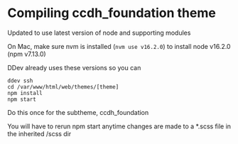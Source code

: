 #  Compiling ccdh_foundation theme

Updated to use latest version of node and supporting modules

On Mac, make sure nvm is installed (```nvm use v16.2.0```) to install
node v16.2.0 (npm v7.13.0)

DDev already uses these versions so you can
```
ddev ssh
cd /var/www/html/web/themes/[theme]
npm install
npm start
```

Do this once for the subtheme, ccdh_foundation

You will have to rerun npm start anytime changes are made to a *.scss file in the inherited /scss dir

